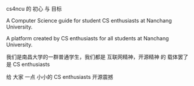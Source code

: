 cs4ncu 的  初心 与 目标

A Computer Science guide for student CS enthusiasts at Nanchang University.

A platform created by CS enthusiasts for all students at Nanchang University.

我们是南昌大学的一群普通学生，我们都是 互联网精神，开源精神 的 载体罢了
是 CS enthusiasts 

给 大家 一点 小小的 CS enthusiasts 开源震撼